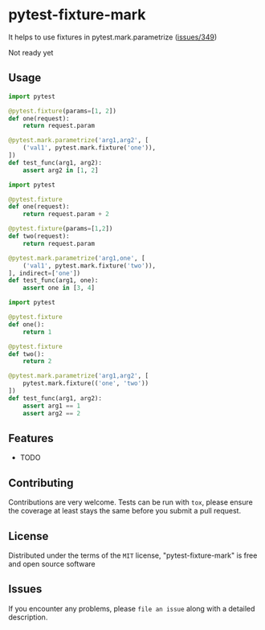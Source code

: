 pytest-fixture-mark
===================================

It helps to use fixtures in pytest.mark.parametrize ([issues/349](https://github.com/pytest-dev/pytest/issues/349))

Not ready yet


Usage
-----

```python
import pytest

@pytest.fixture(params=[1, 2])
def one(request):
    return request.param

@pytest.mark.parametrize('arg1,arg2', [
    ('val1', pytest.mark.fixture('one')),
])
def test_func(arg1, arg2):
    assert arg2 in [1, 2]
```

```python
import pytest

@pytest.fixture
def one(request):
    return request.param + 2

@pytest.fixture(params=[1,2])
def two(request):
    return request.param

@pytest.mark.parametrize('arg1,one', [
    ('val1', pytest.mark.fixture('two')),
], indirect=['one'])
def test_func(arg1, one):
    assert one in [3, 4]
```

``` python
import pytest

@pytest.fixture
def one():
    return 1

@pytest.fixture
def two():
    return 2

@pytest.mark.parametrize('arg1,arg2', [
    pytest.mark.fixture(('one', 'two'))
])
def test_func(arg1, arg2):
    assert arg1 == 1
    assert arg2 == 2
```

Features
--------

* TODO

Contributing
------------
Contributions are very welcome. Tests can be run with `tox`, please ensure
the coverage at least stays the same before you submit a pull request.

License
-------

Distributed under the terms of the `MIT` license, "pytest-fixture-mark" is free and open source software


Issues
------

If you encounter any problems, please `file an issue` along with a detailed description.
